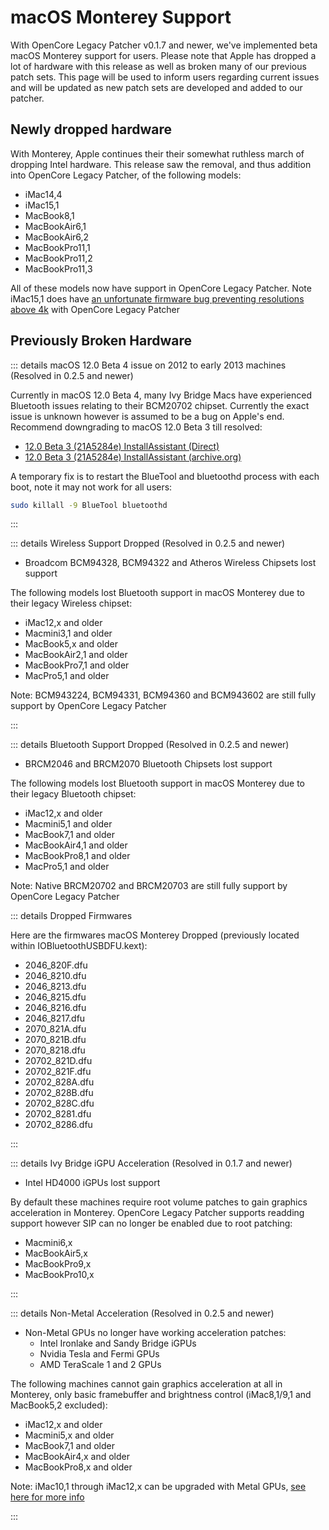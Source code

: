 # macOS Monterey Support

With OpenCore Legacy Patcher v0.1.7 and newer, we've implemented beta macOS Monterey support for users. Please note that Apple has dropped a lot of hardware with this release as well as broken many of our previous patch sets. This page will be used to inform users regarding current issues and will be updated as new patch sets are developed and added to our patcher.
 
## Newly dropped hardware

With Monterey, Apple continues their their somewhat ruthless march of dropping Intel hardware. This release saw the removal, and thus addition into OpenCore Legacy Patcher, of the following models:

* iMac14,4
* iMac15,1
* MacBook8,1
* MacBookAir6,1
* MacBookAir6,2
* MacBookPro11,1
* MacBookPro11,2
* MacBookPro11,3

All of these models now have support in OpenCore Legacy Patcher. Note iMac15,1 does have [an unfortunate firmware bug preventing resolutions above 4k](https://github.com/dortania/OpenCore-Legacy-Patcher/issues/359) with OpenCore Legacy Patcher

## Previously Broken Hardware

::: details macOS 12.0 Beta 4 issue on 2012 to early 2013 machines (Resolved in 0.2.5 and newer)

Currently in macOS 12.0 Beta 4, many Ivy Bridge Macs have experienced Bluetooth issues relating to their BCM20702 chipset. Currently the exact issue is unknown however is assumed to be a bug on Apple's end. Recommend downgrading to macOS 12.0 Beta 3 till resolved:

* [12.0 Beta 3 (21A5284e) InstallAssistant (Direct)](http://swcdn.apple.com/content/downloads/02/08/071-63739-A_G5RYVW5JHT/dfz5gp3s0jm9vl7m30oewq141zkpv8edr8/InstallAssistant.pkg)
* [12.0 Beta 3 (21A5284e) InstallAssistant (archive.org)](https://archive.org/details/12.0-21a5284e-beta-3)

A temporary fix is to restart the BlueTool and bluetoothd process with each boot, note it may not work for all users:

```sh
sudo killall -9 BlueTool bluetoothd
```

:::

::: details Wireless Support Dropped (Resolved in 0.2.5 and newer)

* Broadcom BCM94328, BCM94322 and Atheros Wireless Chipsets lost support

The following models lost Bluetooth support in macOS Monterey due to their legacy Wireless chipset:

* iMac12,x and older
* Macmini3,1 and older
* MacBook5,x and older
* MacBookAir2,1 and older
* MacBookPro7,1 and older
* MacPro5,1 and older

Note: BCM943224, BCM94331, BCM94360 and BCM943602 are still fully support by OpenCore Legacy Patcher

:::

::: details Bluetooth Support Dropped (Resolved in 0.2.5 and newer)

* BRCM2046 and BRCM2070 Bluetooth Chipsets lost support

The following models lost Bluetooth support in macOS Monterey due to their legacy Bluetooth chipset:

* iMac12,x and older
* Macmini5,1 and older
* MacBook7,1 and older
* MacBookAir4,1 and older
* MacBookPro8,1 and older
* MacPro5,1 and older

Note: Native BRCM20702 and BRCM20703 are still fully support by OpenCore Legacy Patcher

::: details Dropped Firmwares

Here are the firmwares macOS Monterey Dropped (previously located within IOBluetoothUSBDFU.kext):

* 2046_820F.dfu
* 2046_8210.dfu
* 2046_8213.dfu
* 2046_8215.dfu
* 2046_8216.dfu
* 2046_8217.dfu
* 2070_821A.dfu
* 2070_821B.dfu
* 2070_8218.dfu
* 20702_821D.dfu
* 20702_821F.dfu
* 20702_828A.dfu
* 20702_828B.dfu
* 20702_828C.dfu
* 20702_8281.dfu
* 20702_8286.dfu

:::

::: details Ivy Bridge iGPU Acceleration (Resolved in 0.1.7 and newer)

* Intel HD4000 iGPUs lost support

By default these machines require root volume patches to gain graphics acceleration in Monterey. OpenCore Legacy Patcher supports readding support however SIP can no longer be enabled due to root patching:

* Macmini6,x
* MacBookAir5,x
* MacBookPro9,x
* MacBookPro10,x

:::

::: details Non-Metal Acceleration (Resolved in 0.2.5 and newer)

* Non-Metal GPUs no longer have working acceleration patches:
  * Intel Ironlake and Sandy Bridge iGPUs
  * Nvidia Tesla and Fermi GPUs
  * AMD TeraScale 1 and 2 GPUs

The following machines cannot gain graphics acceleration at all in Monterey, only basic framebuffer and brightness control (iMac8,1/9,1 and MacBook5,2 excluded):

* iMac12,x and older
* Macmini5,x and older
* MacBook7,1 and older
* MacBookAir4,x and older
* MacBookPro8,x and older

Note: iMac10,1 through iMac12,x can be upgraded with Metal GPUs, [see here for more info](https://forums.macrumors.com/threads/2011-imac-graphics-card-upgrade.1596614/)

:::
